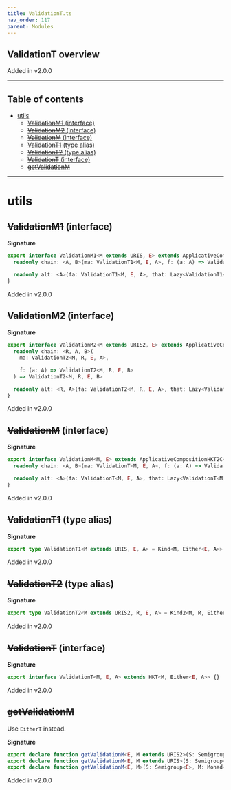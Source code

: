 ```yaml
---
title: ValidationT.ts
nav_order: 117
parent: Modules
---
```


## ValidationT overview

Added in v2.0.0

---

<h2 class="text-delta">Table of contents</h2>

- [utils](#utils)
  - [~~ValidationM1~~ (interface)](#validationm1-interface)
  - [~~ValidationM2~~ (interface)](#validationm2-interface)
  - [~~ValidationM~~ (interface)](#validationm-interface)
  - [~~ValidationT1~~ (type alias)](#validationt1-type-alias)
  - [~~ValidationT2~~ (type alias)](#validationt2-type-alias)
  - [~~ValidationT~~ (interface)](#validationt-interface)
  - [~~getValidationM~~](#getvalidationm)

---

# utils

## ~~ValidationM1~~ (interface)

**Signature**

```ts
export interface ValidationM1<M extends URIS, E> extends ApplicativeComposition12C<M, E.URI, E> {
  readonly chain: <A, B>(ma: ValidationT1<M, E, A>, f: (a: A) => ValidationT1<M, E, B>) => ValidationT1<M, E, B>

  readonly alt: <A>(fa: ValidationT1<M, E, A>, that: Lazy<ValidationT1<M, E, A>>) => ValidationT1<M, E, A>
}
```

Added in v2.0.0

## ~~ValidationM2~~ (interface)

**Signature**

```ts
export interface ValidationM2<M extends URIS2, E> extends ApplicativeComposition22C<M, E.URI, E> {
  readonly chain: <R, A, B>(
    ma: ValidationT2<M, R, E, A>,

    f: (a: A) => ValidationT2<M, R, E, B>
  ) => ValidationT2<M, R, E, B>

  readonly alt: <R, A>(fa: ValidationT2<M, R, E, A>, that: Lazy<ValidationT2<M, R, E, A>>) => ValidationT2<M, R, E, A>
}
```

Added in v2.0.0

## ~~ValidationM~~ (interface)

**Signature**

```ts
export interface ValidationM<M, E> extends ApplicativeCompositionHKT2C<M, E.URI, E> {
  readonly chain: <A, B>(ma: ValidationT<M, E, A>, f: (a: A) => ValidationT<M, E, B>) => ValidationT<M, E, B>

  readonly alt: <A>(fa: ValidationT<M, E, A>, that: Lazy<ValidationT<M, E, A>>) => ValidationT<M, E, A>
}
```

Added in v2.0.0

## ~~ValidationT1~~ (type alias)

**Signature**

```ts
export type ValidationT1<M extends URIS, E, A> = Kind<M, Either<E, A>>
```

Added in v2.0.0

## ~~ValidationT2~~ (type alias)

**Signature**

```ts
export type ValidationT2<M extends URIS2, R, E, A> = Kind2<M, R, Either<E, A>>
```

Added in v2.0.0

## ~~ValidationT~~ (interface)

**Signature**

```ts
export interface ValidationT<M, E, A> extends HKT<M, Either<E, A>> {}
```

Added in v2.0.0

## ~~getValidationM~~

Use `EitherT` instead.

**Signature**

```ts
export declare function getValidationM<E, M extends URIS2>(S: Semigroup<E>, M: Monad2<M>): ValidationM2<M, E>
export declare function getValidationM<E, M extends URIS>(S: Semigroup<E>, M: Monad1<M>): ValidationM1<M, E>
export declare function getValidationM<E, M>(S: Semigroup<E>, M: Monad<M>): ValidationM<M, E>
```

Added in v2.0.0
